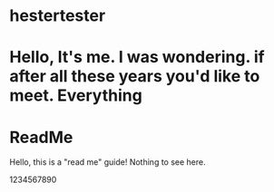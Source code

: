 
# hestertester

Hello, It's me. 
I was wondering.
if after all these years you'd like to meet.
Everything
=======
# ReadMe

Hello, this is a "read me" guide! Nothing to see here.

1234567890

